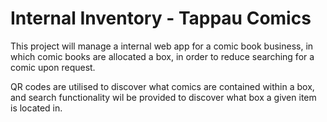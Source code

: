 # Internal Inventory - Tappau Comics
This project will manage a internal web app for a comic book business, in which comic books are allocated a box, in order to reduce searching for a comic upon request.

QR codes are utilised to discover what comics are contained within a box, and search functionality wil be provided to discover what box a given item is located in.
